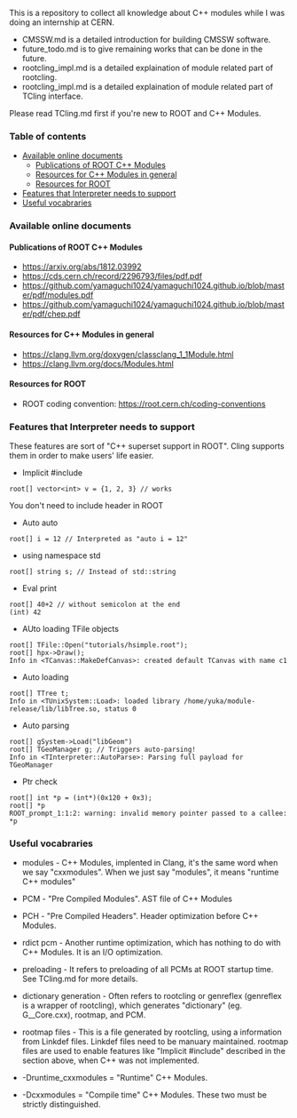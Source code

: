 This is a repository to collect all knowledge about C++ modules while I was doing an internship at CERN.

- CMSSW.md is a detailed introduction for building CMSSW software.
- future_todo.md is to give remaining works that can be done in the future.
- rootcling_impl.md is a detailed explaination of module related part of rootcling.
- rootcling_impl.md is a detailed explaination of module related part of TCling interface.

Please read TCling.md first if you're new to ROOT and C++ Modules.

### Table of contents
- [Available online documents](https://github.com/yamaguchi1024/cxxmodule-doc#available-online-documents)
   - [Publications of ROOT C++ Modules](https://github.com/yamaguchi1024/cxxmodule-doc#publications-of-root-c-modules)
   - [Resources for C++ Modules in general](https://github.com/yamaguchi1024/cxxmodule-doc#resources-for-c-modules-in-general)
   - [Resources for ROOT](https://github.com/yamaguchi1024/cxxmodule-doc#resources-for-root)
- [Features that Interpreter needs to support](https://github.com/yamaguchi1024/cxxmodule-doc#features-that-interpreter-needs-to-support)
- [Useful vocabraries](https://github.com/yamaguchi1024/cxxmodule-doc#useful-vocabraries)

### Available online documents
#### Publications of ROOT C++ Modules
- https://arxiv.org/abs/1812.03992
- https://cds.cern.ch/record/2296793/files/pdf.pdf
- https://github.com/yamaguchi1024/yamaguchi1024.github.io/blob/master/pdf/modules.pdf
- https://github.com/yamaguchi1024/yamaguchi1024.github.io/blob/master/pdf/chep.pdf

#### Resources for C++ Modules in general
- https://clang.llvm.org/doxygen/classclang_1_1Module.html
- https://clang.llvm.org/docs/Modules.html

#### Resources for ROOT
- ROOT coding convention: https://root.cern.ch/coding-conventions

### Features that Interpreter needs to support

These features are sort of "C++ superset support in ROOT". Cling supports them in order to make users' life easier.

- Implicit #include
```
root[] vector<int> v = {1, 2, 3} // works
```
You don't need to include header in ROOT

- Auto auto
```
root[] i = 12 // Interpreted as "auto i = 12"
```

- using namespace std
```
root[] string s; // Instead of std::string
```

- Eval print
```
root[] 40+2 // without semicolon at the end
(int) 42
```

- AUto loading TFile objects
```
root[] TFile::Open("tutorials/hsimple.root");
root[] hpx->Draw();
Info in <TCanvas::MakeDefCanvas>: created default TCanvas with name c1
```

- Auto loading
```
root[] TTree t;
Info in <TUnixSystem::Load>: loaded library /home/yuka/module-release/lib/libTree.so, status 0
```

- Auto parsing
```
root[] gSystem->Load("libGeom")
root[] TGeoManager g; // Triggers auto-parsing!
Info in <TInterpreter::AutoParse>: Parsing full payload for TGeoManager
```

- Ptr check
```
root[] int *p = (int*)(0x120 + 0x3);
root[] *p
ROOT_prompt_1:1:2: warning: invalid memory pointer passed to a callee: *p
```

### Useful vocabraries
- modules - C++ Modules, implented in Clang, it's the same word when we say "cxxmodules". When we just say "modules", it means "runtime C++ modules"
- PCM - "Pre Compiled Modules". AST file of C++ Modules
- PCH - "Pre Compiled Headers". Header optimization before C++ Modules.
- rdict pcm - Another runtime optimization, which has nothing to do with C++ Modules. It is an I/O optimization.
- preloading - It refers to preloading of all PCMs at ROOT startup time. See TCling.md for more details.
- dictionary generation - Often refers to rootcling or genreflex (genreflex is a wrapper of rootcling), which generates "dictionary" (eg. G__Core.cxx), rootmap, and PCM.
- rootmap files - This is a file generated by rootcling, using a information from Linkdef files. Linkdef files need to be manuary maintained. rootmap files are used to enable features like "Implicit #include" described in the section above, when C++ was not implemented.

- -Druntime_cxxmodules = "Runtime" C++ Modules.
- -Dcxxmodules = "Compile time" C++ Modules.
These two must be strictly distinguished.
